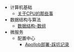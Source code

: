 - 计算机基础
  - [关于CPU的那些事](计算机基础/关于CPU的那些事.md)
- 数据结构与算法
  - [数据结构-数组](数据结构与算法/数据结构-数组.md)
- 微服务
  - 配置中心
    - [Apollob部署-踩坑记录](微服务/配置中心/apollo-踩坑记录.md)